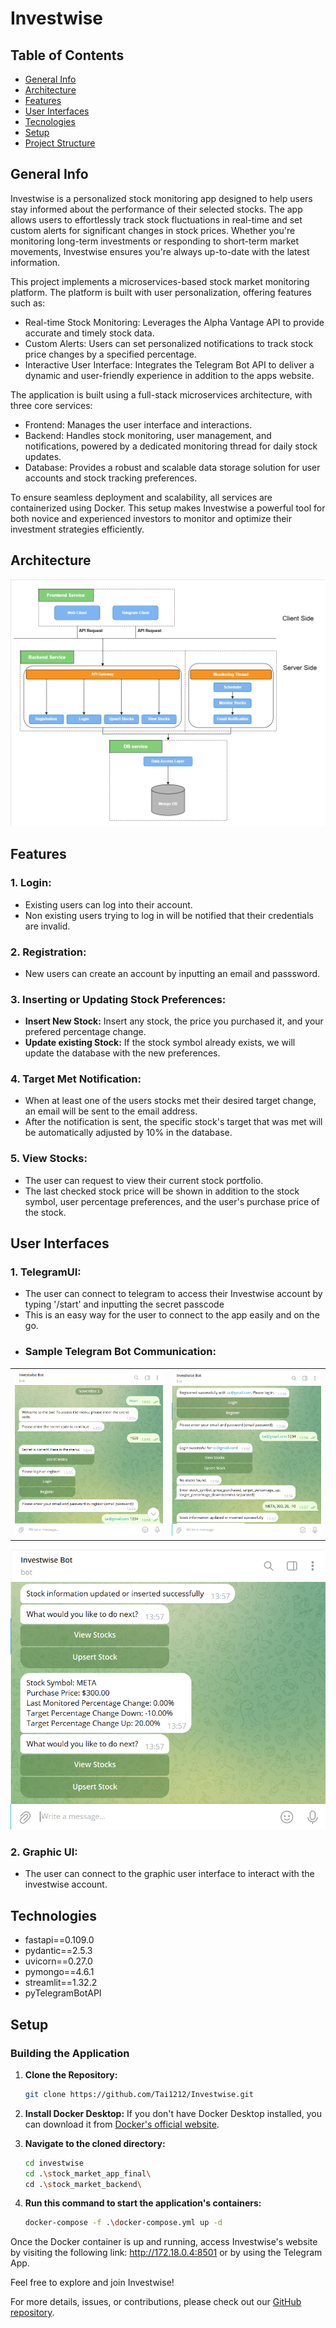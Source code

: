 # Investwise

## Table of Contents
* [General Info](#general-info)
* [Architecture](#architecture)
* [Features](#features)
* [User Interfaces](#user-interfaces)
* [Tecnologies](#technologies)
* [Setup](#setup)
* [Project Structure](#project-structure)
 
## General Info
Investwise is a personalized stock monitoring app designed to help users stay informed about the performance of their selected stocks. The app allows users to effortlessly track stock fluctuations in real-time and set custom alerts for significant changes in stock prices. Whether you're monitoring long-term investments or responding to short-term market movements, Investwise ensures you're always up-to-date with the latest information. 

This project implements a microservices-based stock market monitoring platform. The platform is built with user personalization, offering features such as:
* Real-time Stock Monitoring: Leverages the Alpha Vantage API to provide accurate and timely stock data.
* Custom Alerts: Users can set personalized notifications to track stock price changes by a specified percentage.
* Interactive User Interface: Integrates the Telegram Bot API to deliver a dynamic and user-friendly experience in addition to the apps website. 

The application is built using a full-stack microservices architecture, with three core services:
* Frontend: Manages the user interface and interactions.
* Backend: Handles stock monitoring, user management, and notifications, powered by a dedicated monitoring thread for daily stock updates.
* Database: Provides a robust and scalable data storage solution for user accounts and stock tracking preferences.

To ensure seamless deployment and scalability, all services are containerized using Docker. This setup makes Investwise a powerful tool for both novice and experienced investors to monitor and optimize their investment strategies efficiently.

## Architecture
![alt text](docs/architecture.png)

## Features

### 1. Login:
- Existing users can log into their account. 
- Non existing users trying to log in will be notified that their credentials are invalid.

### 2. Registration:
- New users can create an account by inputting an email and passsword. 

### 3. Inserting or Updating Stock Preferences:
- **Insert New Stock:** Insert any stock, the price you purchased it, and your prefered percentage change.
- **Update existing Stock:** If the stock symbol already exists, we will update the database with the new preferences. 

### 4. Target Met Notification:
- When at least one of the users stocks met their desired target change, an email will be sent to the email address. 
- After the notification is sent, the specific stock's target that was met will be automatically adjusted by 10% in the database.

### 5. View Stocks:
- The user can request to view their current stock portfolio. 
- The last checked stock price will be shown in addition to the stock symbol, user percentage preferences, and the user's purchase price of the stock.

## User Interfaces

### 1. TelegramUI:
- The user can connect to telegram to access their Investwise account by typing '/start' and inputting the secret passcode
- This is an easy way for the user to connect to the app easily and on the go.
- ### Sample Telegram Bot Communication:
|                          |                         |
:-------------------------:|:-------------------------:
  ![alt text](docs/telegram1.png) | ![alt text](docs/telegram2.png)
  ![alt text](docs/telegram3.png)

### 2. Graphic UI:
- The user can connect to the graphic user interface to interact with the investwise account. 

## Technologies
* fastapi==0.109.0
* pydantic==2.5.3
* uvicorn==0.27.0
* pymongo==4.6.1
* streamlit==1.32.2
* pyTelegramBotAPI
  
## Setup

### Building the Application

1. **Clone the Repository:**
   ```bash
   git clone https://github.com/Tai1212/Investwise.git
   ```

2. **Install Docker Desktop:**
   If you don't have Docker Desktop installed, you can download it from [Docker's official website](https://www.docker.com/products/docker-desktop).

3. **Navigate to the cloned directory:**
    ```bash
    cd investwise
    cd .\stock_market_app_final\
    cd .\stock_market_backend\
   ```

4. **Run this command to start the application's containers:**
   ```bash
   docker-compose -f .\docker-compose.yml up -d
   ```
Once the Docker container is up and running, access Investwise's website by visiting the following link: http://172.18.0.4:8501 or by using the Telegram App.

Feel free to explore and join Investwise!

For more details, issues, or contributions, please check out our [GitHub repository](https://github.com/Tai1212/Investwise.git).


